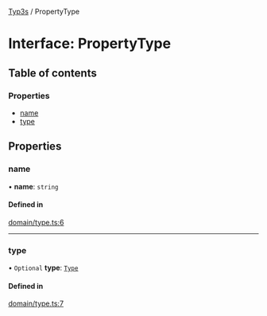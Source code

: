 [Typ3s](../README.md) / PropertyType

# Interface: PropertyType

## Table of contents

### Properties

- [name](PropertyType.md#name)
- [type](PropertyType.md#type)

## Properties

### name

• **name**: `string`

#### Defined in

[domain/type.ts:6](https://github.com/data7expressions/typ3s/blob/5426a0f/src/lib/domain/type.ts#L6)

___

### type

• `Optional` **type**: [`Type`](../classes/Type.md)

#### Defined in

[domain/type.ts:7](https://github.com/data7expressions/typ3s/blob/5426a0f/src/lib/domain/type.ts#L7)
